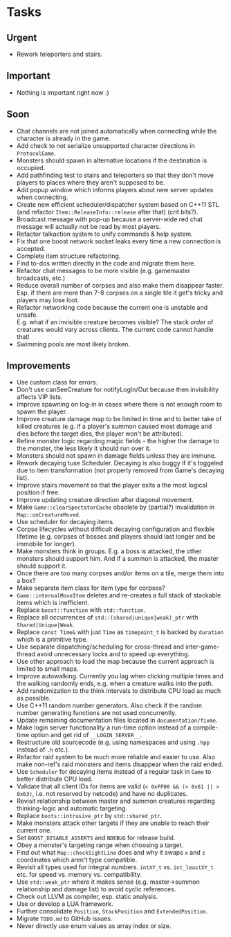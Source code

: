 Tasks
=====

Urgent
------

- Rework teleporters and stairs.


Important
---------

- Nothing is important right now :)


Soon
----

- Chat channels are not joined automatically when connecting while the character is already in the game.
- Add check to not serialize unsupported character directions in `ProtocolGame`.
- Monsters should spawn in alternative locations if the destination is occupied.
- Add pathfinding test to stairs and teleporters so that they don't move players to places where they aren't supposed to be.
- Add popup window which informs players about new server updates when connecting.
- Create new efficient scheduler/dispatcher system based on C++11 STL (and refactor `Item::ReleaseInfo::release` after that) (crit bits?).
- Broadcast message with pop-up because a server-wide red chat message will actually not be read by most players.
- Refactor talkaction system to unify commands & help system.
- Fix that one boost network socket leaks every time a new connection is accepted.
- Complete item structure refactoring.
- Find to-dos written directly in the code and migrate them here.
- Refactor chat messages to be more visible (e.g. gamemaster broadcasts, etc.)
- Reduce overall number of corpses and also make them disappear faster. Esp. if there are more than 7-8 corpses on a single tile it get's tricky and players may lose loot.
- Refactor networking code because the current one is unstable and unsafe.  
  E.g. what if an invisible creature becomes visible? The stack *order* of creatures would vary across clients. The current code cannot handle that!
- Swimming pools are most likely broken.


Improvements
------------

- Use custom class for errors.
- Don't use canSeeCreature for notifyLogIn/Out because then invisibility affects VIP lists.
- Improve spawning on log-in in cases where there is not enough room to spawn the player.
- Improve creature damage map to be limited in time and to better take of killed creatures (e.g. if a player's summon caused most damage and dies before the target dies, the player won't be attributed).
- Refine monster logic regarding magic fields - the higher the damage to the monster, the less likely it should run over it.
- Monsters should not spawn in damage fields unless they are immune.
- Rework decaying tuse Scheduler. Decaying is also buggy if it's toggeled due to item transformation (not properly removed from Game's decaying list).
- Improve stairs movement so that the player exits a the most logical position if free.
- Improve updating creature direction after diagonal movement.
- Make `Game::clearSpectatorCache` obsolete by (partial?) invalidation in `Map::onCreatureMoved`.
- Use scheduler for decaying items.
- Corpse lifecycles without difficult decaying configuration and flexible lifetime (e.g. corpses of bosses and players should last longer and be immobile for longer).
- Make monsters think in groups. E.g. a boss is attacked, the other monsters should support him. 
  And if a summon is attacked, the master should support it.
- Once there are too many corpses and/or items on a tile, merge them into a box?
- Make separate item class for item type for corpses?
- `Game::internalMoveItem` deletes and re-creates a full stack of stackable items which is inefficient. 
- Replace `boost::function` with `std::function`.
- Replace all occurrences of `std::(shared|unique|weak)_ptr` with `Shared|Unique|Weak`.
- Replace `const Time&` with just `Time` as `timepoint_t` is backed by `duration` which is a primitive type. 
- Use separate dispatching/scheduling for cross-thread and inter-game-thread avoid unnecessary locks and to speed up everything.
- Use other approach to load the map because the current approach is limited to small maps.
- Improve autowalking. Currently you lag when clicking multiple times and the walking randomly ends, e.g. when a creature walks into the path.
- Add randomization to the think intervals to distribute CPU load as much as possible.
- Use C++11 random number generators. Also check if the random number generating functions are not used concurrently.
- Update remaining documentation files located in `documentation/fixme`.
- Make login server functionality a run-time option instead of a compile-time option and get rid of `__LOGIN_SERVER__`.
- Restructure old sourcecode (e.g. using namespaces and using `.hpp` instead of `.h` etc.).
- Refactor raid system to be much more reliable and easier to use. Also make non-ref's raid monsters and items disappear when the raid ended.
- Use `Scheduler` for decaying items instead of a regular task in `Game` to better distribute CPU load.
- Validate that all client IDs for items are valid (`< 0xFF00 && (< 0x61 || > 0x63)`, i.e. not reserved by netcode) and have no duplicates.
- Revisit relationship between master and summon creatures regarding thinking-logic and automatic targeting.
- Replace `boots::intrusive_ptr` by `std::shared_ptr`.
- Make monsters attack other targets if they are unable to reach their current one.
- Set `BOOST_DISABLE_ASSERTS` and `NDEBUG` for release build.
- Obey a monster's targeting range when choosing a target.
- Find out what `Map::checkSightLine` does and why it swaps `x` and `z` coordinates which aren't type compatible.
- Revisit all types used for integral numbers. `intXY_t` vs. `int_leastXY_t` etc. for speed vs. memory vs. compatibility.
- Use `std::weak_ptr` where it makes sense (e.g. master->summon relationship and damage list) to avoid cyclic references.
- Check out LLVM as compiler, esp. static analysis.
- Use or develop a LUA framework.
- Further consolidate `Position`, `StackPosition` and `ExtendedPosition`.
- Migrate `TODO.md` to GitHub issues.
- Never directly use enum values as array index or size. 
